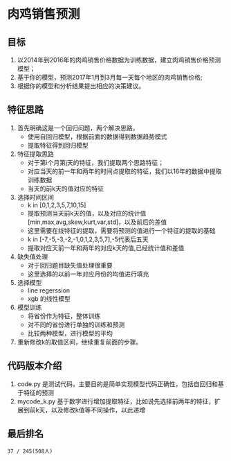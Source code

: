 # 肉鸡销售预测
## 目标
1. 以2014年到2016年的肉鸡销售价格数据为训练数据，建立肉鸡销售价格预测模型； 
2. 基于你的模型，预测2017年1月到3月每一天每个地区的肉鸡销售价格;
3. 根据你的模型和分析结果提出相应的决策建议。

## 特征思路
1. 首先明确这是一个回归问题，两个解决思路，
    + 使用自回归模型，根据前面的数据得到数据趋势模式
    + 提取特征得到回归模型
2. 特征提取思路
    + 对于第i个月第j天的特征，我们提取两个思路特征；
    + 对应当天的前一年和两年的时间点提取的特征，我们以16年的数据中提取训练数据
    + 当天的前k天的值对应的特征
3. 选择时间区间
    + k in [0,1,2,3,5,7,10,15]
    + 提取预测当天前k天的值，以及对应的统计值[min,max,avg,skew,kurt,var,std]，以及前后的差值
    + 这里需要在线特征的提取，需要将预测的值进行一个特征的提取的基础
    + k in [-7,-5,-3,-2,-1,0,1,2,3,5,7],-5代表后五天
    + 提取对应天前一年和两年的对应k天的值,已经统计值和差值
4. 缺失值处理
    + 对于回归题目缺失值处理很重要
    + 这里选择的以前一年对应月份的均值进行填充
5. 选择模型
    + line regerssion
    + xgb 的线性模型
6. 模型训练
    + 将省份作为特征，整体训练
    + 对不同的省份进行单独的训练和预测
    + 比较两种模型，进行模型的平均
7. 重新修改k的取值区间，继续重复前面的步骤。

## 代码版本介绍
1. code.py 是测试代码，主要目的是简单实现模型代码正确性，包括自回归和基于特征的预测
2. mycode_k.py 基于数字进行增加提取特征，比如说先选择前两年的特征，扩展到前k天，以及修改k值等不同操作，以此递增

## 最后排名
    37 / 245(508人)
